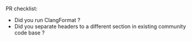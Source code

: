 PR checklist:
- Did you run ClangFormat ?
- Did you separate headers to a different section in existing community code base ?